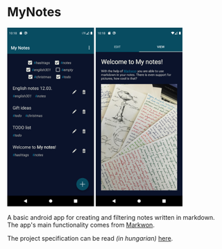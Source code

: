 # MyNotes

<img src="resources/notes.png" width="200" alt="overview" /> <img src="resources/note.png" width="200" alt="note-view" />

A basic android app for creating and filtering notes written in markdown.
The app's main functionality comes from [Markwon](https://github.com/noties/Markwon).

The project specification can be read _(in hungarian)_ [here](resources/specification.pdf).
